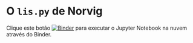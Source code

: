 # O `lis.py` de Norvig

Clique este botão [![Binder](https://mybinder.org/badge_logo.svg)](https://mybinder.org/v2/gh/fluentpython/lispy/HEAD?labpath=workshops%2Ftpythonbrasil2021%2Fnorvigs-lispy.ipynb)
 para executar o Jupyter Notebook na nuvem através do Binder.

